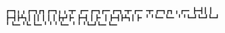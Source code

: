 ┏━┓╻  ╻     ┏━┓┏┓ ┏━┓╻ ╻╺┳╸   ┏━╸┏━┓┏━╸┏━┓╺┳╸┏━╸╺┳╸┏━┓┏┓ ╻  ┏━╸
┣━┫┃  ┃     ┣━┫┣┻┓┃ ┃┃ ┃ ┃    ┃  ┣┳┛┣╸ ┣━┫ ┃ ┣╸  ┃ ┣━┫┣┻┓┃  ┣╸ 
╹ ╹┗━╸┗━╸   ╹ ╹┗━┛┗━┛┗━┛ ╹    ┗━╸╹┗╸┗━╸╹ ╹ ╹ ┗━╸ ╹ ╹ ╹┗━┛┗━╸┗━╸
